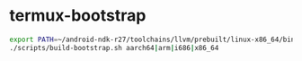 # termux-bootstrap

```bash
export PATH=~/android-ndk-r27/toolchains/llvm/prebuilt/linux-x86_64/bin:$PATH
./scripts/build-bootstrap.sh aarch64|arm|i686|x86_64
```
